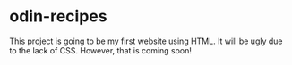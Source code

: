 # odin-recipes
This project is going to be my first website using HTML. 
It will be ugly due to the lack of CSS. 
However, that is coming soon!